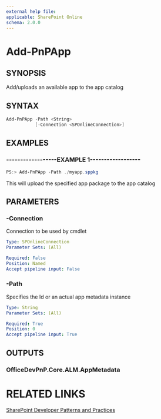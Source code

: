 ```yaml
---
external help file:
applicable: SharePoint Online
schema: 2.0.0
---
```

# Add-PnPApp

## SYNOPSIS
Add/uploads an available app to the app catalog

## SYNTAX 

```powershell
Add-PnPApp -Path <String>
           [-Connection <SPOnlineConnection>]
```

## EXAMPLES

### ------------------EXAMPLE 1------------------
```powershell
PS:> Add-PnPApp -Path ./myapp.sppkg
```

This will upload the specified app package to the app catalog

## PARAMETERS

### -Connection
Connection to be used by cmdlet

```yaml
Type: SPOnlineConnection
Parameter Sets: (All)

Required: False
Position: Named
Accept pipeline input: False
```

### -Path
Specifies the Id or an actual app metadata instance

```yaml
Type: String
Parameter Sets: (All)

Required: True
Position: 0
Accept pipeline input: True
```

## OUTPUTS

### OfficeDevPnP.Core.ALM.AppMetadata

# RELATED LINKS

[SharePoint Developer Patterns and Practices](http://aka.ms/sppnp)